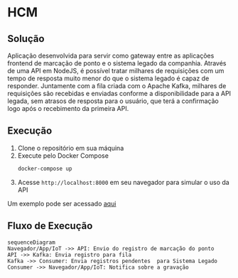 # HCM

## Solução
Aplicação desenvolvida para servir como gateway entre as aplicações frontend de marcação de ponto e o sistema legado da companhia.
Através de uma API em NodeJS, é possível tratar milhares de requisições com um tempo de resposta muito menor do que o sistema legado é capaz de responder. Juntamente com a fila criada com o Apache Kafka, milhares de requisições são recebidas e enviadas conforme a disponibilidade para a API legada, sem atrasos de resposta para o usuário, que terá a confirmação logo após o recebimento da primeira API.
 

## Execução
1. Clone o repositório em sua máquina
2. Execute pelo Docker Compose 
	```bash
	docker-compose up
	```
3. Acesse ``http://localhost:8000`` em seu navegador para simular o uso da API

Um exemplo pode ser acessado [aqui](http://hcm.guilhermesperb.com.br)

## Fluxo de Execução
```mermaid
sequenceDiagram
Navegador/App/IoT ->> API: Envio do registro de marcação do ponto
API ->> Kafka: Envia registro para fila
Kafka ->> Consumer: Envia registros pendentes  para Sistema Legado
Consumer ->> Navegador/App/IoT: Notifica sobre a gravação
```